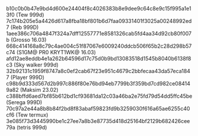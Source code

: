 b10c0b0b47e9bd4d600e24404f8c4026383b8e9dee9c64c8e9c15f995a1e13f0 (Tew 999d)
7c174b205e5a4426d617a8fba18bf801b6d7faa09331401f3025a00248992ed7 (Reb 999D)
1aee386c706a4847f324a7dff12557771e8581326cab5fd4aa34d92cb80f007b (Grosso 16.03)
668c414168a8c79c4ae004c51f87067e6009240ddcb506f65b2c28d298b57c74 (S1GM@ PR0 KRYT1WK@ 16.03)
afd12ae8eddb4e1a262b64596d17c75d0b9bd13083518d1545b8040b6138f8c3 (Sky walker 999d)
32b92131c1959f8747a8c0ef2cab67f23e951c4679c2bbfecaa43da57eca1847 (Player 999D)
c98b9d333d567d2b997c886f80e76bd94eb7799b3f359bd7cd982ce084149a82 (Maksim 23.02)
c388bffd6aed7bf85b612bd1cf93681da12c03a46ba2e75fd79d54dd5ffc45be (Serega 999D)
70c97a2e44a8b8b84f2bd8f83abaf59823fd9b3259030f616a65ae6255c40cf6 (Tew termux)
3e085f73d3445990be1c27ee7a8b3e87735d418d25164bf2129b682426cee79a (tetris 999d)
